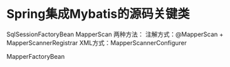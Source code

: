 # Spring集成Mybatis的源码关键类
SqlSessionFactoryBean
MapperScan 两种方法：
    注解方式：@MapperScan + MapperScannerRegistrar
    XML方式：MapperScannerConfigurer

MapperFactoryBean
    